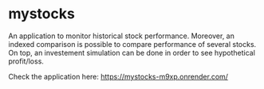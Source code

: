 # mystocks
An application to monitor historical stock performance. Moreover, an indexed comparison is possible to compare performance of several stocks. On top, an investement simulation can be done in order to see hypothetical profit/loss. 

Check the application here: 
https://mystocks-m9xp.onrender.com/
